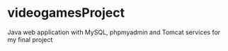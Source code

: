# videogamesProject
Java web application with MySQL, phpmyadmin and Tomcat services for my final project
